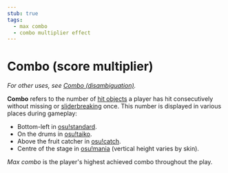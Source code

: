 ```yaml
---
stub: true
tags:
  - max combo
  - combo multiplier effect
---
```


# Combo (score multiplier)

*For other uses, see [Combo (disambiguation)](/wiki/Disambiguation/Combo).*

**Combo** refers to the number of [hit objects](/wiki/Hit_object) a player has hit consecutively without missing or [sliderbreaking](/wiki/Gameplay/Slider_break) once. This number is displayed in various places during gameplay:

- Bottom-left in [osu!standard](/wiki/Game_mode/osu!).
- On the drums in [osu!taiko](/wiki/Game_mode/osu!taiko).
- Above the fruit catcher in [osu!catch](/wiki/Game_mode/osu!catch).
- Centre of the stage in [osu!mania](/wiki/Game_mode/osu!mania) (vertical height varies by skin).

*Max combo* is the player's highest achieved combo throughout the play.

<!--TODO: Add images and links-->
